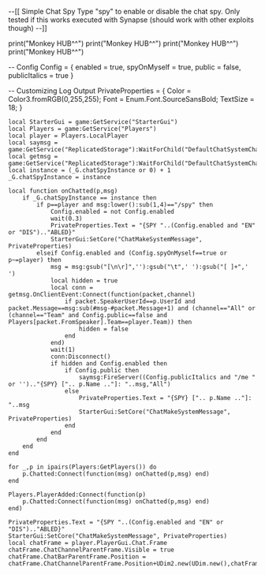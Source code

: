 --[[
	Simple Chat Spy
	Type "spy" to enable or disable the chat spy.
	Only tested if this works executed with Synapse (should work with other exploits though)
--]]

print("Monkey HUB^^")
print("Monkey HUB^^")
print("Monkey HUB^^")
print("Monkey HUB^^")

-- Config
Config = {
	enabled = true,
	spyOnMyself = true,
	public = false,
	publicItalics = true
}

-- Customizing Log Output
PrivateProperties = {
	Color = Color3.fromRGB(0,255,255); 
	Font = Enum.Font.SourceSansBold;
	TextSize = 18;
}

	local StarterGui = game:GetService("StarterGui")
	local Players = game:GetService("Players")
	local player = Players.LocalPlayer
	local saymsg = game:GetService("ReplicatedStorage"):WaitForChild("DefaultChatSystemChatEvents"):WaitForChild("SayMessageRequest")
	local getmsg = game:GetService("ReplicatedStorage"):WaitForChild("DefaultChatSystemChatEvents"):WaitForChild("OnMessageDoneFiltering")
	local instance = (_G.chatSpyInstance or 0) + 1
	_G.chatSpyInstance = instance

	local function onChatted(p,msg)
		if _G.chatSpyInstance == instance then
			if p==player and msg:lower():sub(1,4)=="/spy" then
				Config.enabled = not Config.enabled
				wait(0.3)
				PrivateProperties.Text = "{SPY "..(Config.enabled and "EN" or "DIS").."ABLED}"
				StarterGui:SetCore("ChatMakeSystemMessage", PrivateProperties)
			elseif Config.enabled and (Config.spyOnMyself==true or p~=player) then
				msg = msg:gsub("[\n\r]",''):gsub("\t",' '):gsub("[ ]+",' ')
				local hidden = true
				local conn = getmsg.OnClientEvent:Connect(function(packet,channel)
					if packet.SpeakerUserId==p.UserId and packet.Message==msg:sub(#msg-#packet.Message+1) and (channel=="All" or (channel=="Team" and Config.public==false and Players[packet.FromSpeaker].Team==player.Team)) then
						hidden = false
					end
				end)
				wait(1)
				conn:Disconnect()
				if hidden and Config.enabled then
					if Config.public then
						saymsg:FireServer((Config.publicItalics and "/me " or '').."{SPY} [".. p.Name .."]: "..msg,"All")
					else
						PrivateProperties.Text = "{SPY} [".. p.Name .."]: "..msg
						StarterGui:SetCore("ChatMakeSystemMessage", PrivateProperties)
					end
				end
			end
		end
	end
	
	for _,p in ipairs(Players:GetPlayers()) do
		p.Chatted:Connect(function(msg) onChatted(p,msg) end)
	end

	Players.PlayerAdded:Connect(function(p)
		p.Chatted:Connect(function(msg) onChatted(p,msg) end)
	end)

	PrivateProperties.Text = "{SPY "..(Config.enabled and "EN" or "DIS").."ABLED}"
	StarterGui:SetCore("ChatMakeSystemMessage", PrivateProperties)
	local chatFrame = player.PlayerGui.Chat.Frame
	chatFrame.ChatChannelParentFrame.Visible = true
	chatFrame.ChatBarParentFrame.Position = chatFrame.ChatChannelParentFrame.Position+UDim2.new(UDim.new(),chatFrame.ChatChannelParentFrame.Size.Y)
